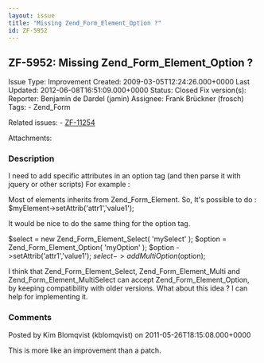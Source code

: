```yaml
---
layout: issue
title: "Missing Zend_Form_Element_Option ?"
id: ZF-5952
---
```


ZF-5952: Missing Zend\_Form\_Element\_Option ?
----------------------------------------------

 Issue Type: Improvement Created: 2009-03-05T12:24:26.000+0000 Last Updated: 2012-06-08T16:51:09.000+0000 Status: Closed Fix version(s): 
 Reporter:  Benjamin de Dardel (jamin)  Assignee:  Frank Brückner (frosch)  Tags: - Zend\_Form
 
 Related issues: - [ZF-11254](/issues/browse/ZF-11254)
 
 Attachments: 
### Description

I need to add specific attributes in an option tag (and then parse it with jquery or other scripts) For example :

Most of elements inherits from Zend\_Form\_Element. So, It's possible to do : $myElement->setAttrib('attr1','value1');

It would be nice to do the same thing for the option tag.

$select = new Zend\_Form\_Element\_Select( 'mySelect' ); $option = Zend\_Form\_Element\_Option( 'myOption' ); $option ->setAttrib('attr1','value1'); $select ->addMultiOption($option);

I think that Zend\_Form\_Element\_Select, Zend\_Form\_Element\_Multi and Zend\_Form\_Element\_MultiSelect can accept Zend\_Form\_Element\_Option, by keeping compatibility with older versions. What about this idea ? I can help for implementing it.

 

 

### Comments

Posted by Kim Blomqvist (kblomqvist) on 2011-05-26T18:15:08.000+0000

This is more like an improvement than a patch.

 

 